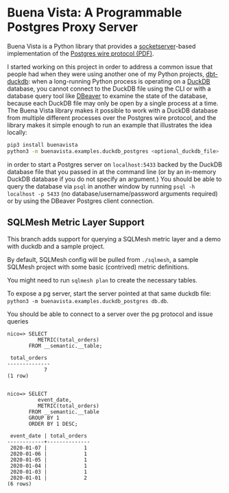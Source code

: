 # Buena Vista: A Programmable Postgres Proxy Server

Buena Vista is a Python library that provides a [socketserver](https://docs.python.org/3/library/socketserver.html)-based implementation
of the [Postgres wire protocol (PDF)](https://beta.pgcon.org/2014/schedule/attachments/330_postgres-for-the-wire.pdf).

I started working on this project in order to address a common issue that people had when they were using another
one of my Python projects, [dbt-duckdb](https://github.com/jwills/dbt-duckdb): when a long-running Python process
is operating on a [DuckDB](http://duckdb.org) database, you cannot connect to the DuckDB file using the CLI or
with a database query tool like [DBeaver](https://dbeaver.io/) to examine the state of the database, because each DuckDB file
may only be open by a single process at a time. The Buena Vista library makes it possible to work with a DuckDB database
from multiple different processes over the Postgres wire protocol, and the library makes it simple enough to run an example
that illustrates the idea locally:

```sh
pip3 install buenavista
python3 -m buenavista.examples.duckdb_postgres <optional_duckdb_file>
```

in order to start a Postgres server on `localhost:5433` backed by the DuckDB database file that you passed in at the command line
(or by an in-memory DuckDB database if you do not specify an argument.) You should be able to query the database via `psql` in
another window by running `psql -h localhost -p 5433` (no database/username/password arguments required) or by using the DBeaver
Postgres client connection.

## SQLMesh Metric Layer Support

This branch adds support for querying a SQLMesh metric layer and a demo with duckdb and a sample project.

By default, SQLMesh config will be pulled from `./sqlmesh`, a sample SQLMesh project with some basic (contrived) metric definitions.

You might need to run `sqlmesh plan` to create the necessary tables.

To expose a pg server, start the server pointed at that same duckdb file: `python3 -m buenavista.examples.duckdb_postgres db.db`.

You should be able to connect to a server over the pg protocol and issue queries

```
nico=> SELECT 
          METRIC(total_orders)
       FROM __semantic.__table;

 total_orders 
--------------
            7
(1 row)


nico=> SELECT 
          event_date,
          METRIC(total_orders)
       FROM __semantic.__table
       GROUP BY 1
       ORDER BY 1 DESC;

 event_date | total_orders 
------------+--------------
 2020-01-07 |            1
 2020-01-06 |            1
 2020-01-05 |            1
 2020-01-04 |            1
 2020-01-03 |            1
 2020-01-01 |            2
(6 rows)
```
